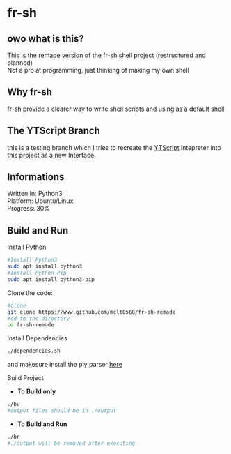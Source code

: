 # fr-sh

## owo what is this?
This is the remade version of the fr-sh shell project (restructured and planned)  
Not a pro at programming, just thinking of making my own shell  

## Why fr-sh
fr-sh provide a clearer way to write shell scripts and using as a default shell

## The YTScript Branch
this is a testing branch which I tries to recreate the [YTScript](https://www.github.com/mclt0568/YTScript) intepreter into this project as a new Interface.

## Informations

Written in: Python3  
Platform: Ubuntu/Linux  
Progress: 30%  

## Build and Run

Install Python

```bash
#Install Python3
sudo apt install python3
#Install Python Pip
sudo apt install python3-pip
```

Clone the code:

```bash
#clone
git clone https://www.github.com/mclt0568/fr-sh-remade
#cd to the directory
cd fr-sh-remade
```

Install Dependencies

```bash
./dependencies.sh
```
and makesure install the ply parser [here](https://www.dabeaz.com/ply/)

Build Project

 - To **Build only**
```bash
./bu
#output files should be in ./output
```

 - To **Build and Run**
```bash
./br
#./output will be removed after executing
```
